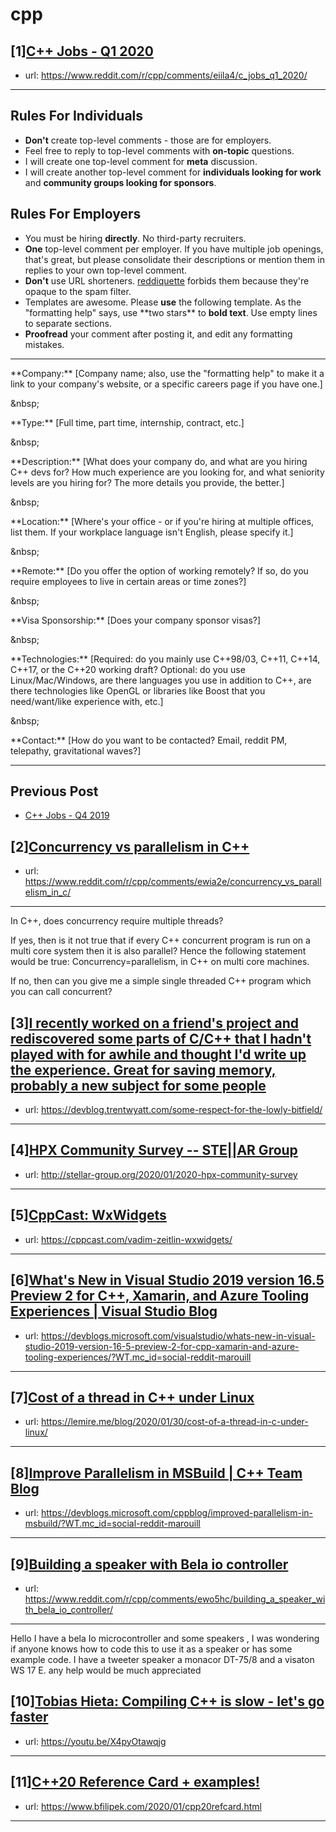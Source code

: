 # cpp
## [1][C++ Jobs - Q1 2020](https://www.reddit.com/r/cpp/comments/eiila4/c_jobs_q1_2020/)
- url: https://www.reddit.com/r/cpp/comments/eiila4/c_jobs_q1_2020/
---
Rules For Individuals
---------------------

* **Don't** create top-level comments - those are for employers.
* Feel free to reply to top-level comments with **on-topic** questions.
* I will create one top-level comment for **meta** discussion.
* I will create another top-level comment for **individuals looking for work** and **community groups looking for sponsors**.

Rules For Employers
---------------------

* You must be hiring **directly**. No third-party recruiters.
* **One** top-level comment per employer. If you have multiple job openings, that's great, but please consolidate their descriptions or mention them in replies to your own top-level comment.
* **Don't** use URL shorteners. [reddiquette](https://www.reddithelp.com/en/categories/reddit-101/reddit-basics/reddiquette) forbids them because they're opaque to the spam filter.
* Templates are awesome. Please **use** the following template. As the "formatting help" says, use \*\*two stars\*\* to **bold text**. Use empty lines to separate sections.
* **Proofread** your comment after posting it, and edit any formatting mistakes.

---

\*\*Company:\*\* [Company name; also, use the "formatting help" to make it a link to your company's website, or a specific careers page if you have one.]

&amp;nbsp;

\*\*Type:\*\* [Full time, part time, internship, contract, etc.]

&amp;nbsp;

\*\*Description:\*\* [What does your company do, and what are you hiring C++ devs for? How much experience are you looking for, and what seniority levels are you hiring for? The more details you provide, the better.]

&amp;nbsp;

\*\*Location:\*\* [Where's your office - or if you're hiring at multiple offices, list them. If your workplace language isn't English, please specify it.]

&amp;nbsp;

\*\*Remote:\*\* [Do you offer the option of working remotely? If so, do you require employees to live in certain areas or time zones?]

&amp;nbsp;

\*\*Visa Sponsorship:\*\* [Does your company sponsor visas?]

&amp;nbsp;

\*\*Technologies:\*\* [Required: do you mainly use C++98/03, C++11, C++14, C++17, or the C++20 working draft? Optional: do you use Linux/Mac/Windows, are there languages you use in addition to C++, are there technologies like OpenGL or libraries like Boost that you need/want/like experience with, etc.]

&amp;nbsp;

\*\*Contact:\*\* [How do you want to be contacted? Email, reddit PM, telepathy, gravitational waves?]

---

Previous Post
--------------

* [C++ Jobs - Q4 2019](https://www.reddit.com/r/cpp/comments/dbqgbw/c_jobs_q4_2019/)
## [2][Concurrency vs parallelism in C++](https://www.reddit.com/r/cpp/comments/ewia2e/concurrency_vs_parallelism_in_c/)
- url: https://www.reddit.com/r/cpp/comments/ewia2e/concurrency_vs_parallelism_in_c/
---
In C++, does concurrency require multiple threads? 

If yes, then is it not true that if every C++ concurrent program is run on a multi core system then it is also parallel?  Hence the following statement would be true:
Concurrency=parallelism, in C++ on multi core machines.

If no, then can you give me a simple single threaded C++ program which you can call concurrent?
## [3][I recently worked on a friend's project and rediscovered some parts of C/C++ that I hadn't played with for awhile and thought I'd write up the experience. Great for saving memory, probably a new subject for some people](https://www.reddit.com/r/cpp/comments/ewixec/i_recently_worked_on_a_friends_project_and/)
- url: https://devblog.trentwyatt.com/some-respect-for-the-lowly-bitfield/
---

## [4][HPX Community Survey -- STE||AR Group](https://www.reddit.com/r/cpp/comments/ewo4tq/hpx_community_survey_stear_group/)
- url: http://stellar-group.org/2020/01/2020-hpx-community-survey
---

## [5][CppCast: WxWidgets](https://www.reddit.com/r/cpp/comments/ewhxon/cppcast_wxwidgets/)
- url: https://cppcast.com/vadim-zeitlin-wxwidgets/
---

## [6][What's New in Visual Studio 2019 version 16.5 Preview 2 for C++, Xamarin, and Azure Tooling Experiences | Visual Studio Blog](https://www.reddit.com/r/cpp/comments/ewaphq/whats_new_in_visual_studio_2019_version_165/)
- url: https://devblogs.microsoft.com/visualstudio/whats-new-in-visual-studio-2019-version-16-5-preview-2-for-cpp-xamarin-and-azure-tooling-experiences/?WT.mc_id=social-reddit-marouill
---

## [7][Cost of a thread in C++ under Linux](https://www.reddit.com/r/cpp/comments/ewkfxz/cost_of_a_thread_in_c_under_linux/)
- url: https://lemire.me/blog/2020/01/30/cost-of-a-thread-in-c-under-linux/
---

## [8][Improve Parallelism in MSBuild | C++ Team Blog](https://www.reddit.com/r/cpp/comments/ew704e/improve_parallelism_in_msbuild_c_team_blog/)
- url: https://devblogs.microsoft.com/cppblog/improved-parallelism-in-msbuild/?WT.mc_id=social-reddit-marouill
---

## [9][Building a speaker with Bela io controller](https://www.reddit.com/r/cpp/comments/ewo5hc/building_a_speaker_with_bela_io_controller/)
- url: https://www.reddit.com/r/cpp/comments/ewo5hc/building_a_speaker_with_bela_io_controller/
---
Hello I have a bela Io microcontroller and some speakers , I was wondering if anyone knows how to code this to use it as a speaker or has some example code.
I have a tweeter speaker a monacor DT-75/8 and a visaton WS 17 E. 
any help would be much appreciated
## [10][Tobias Hieta: Compiling C++ is slow - let's go faster](https://www.reddit.com/r/cpp/comments/evrbmv/tobias_hieta_compiling_c_is_slow_lets_go_faster/)
- url: https://youtu.be/X4pyOtawqjg
---

## [11][C++20 Reference Card + examples!](https://www.reddit.com/r/cpp/comments/evobp3/c20_reference_card_examples/)
- url: https://www.bfilipek.com/2020/01/cpp20refcard.html
---

